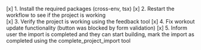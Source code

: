 [x] 1. Install the required packages (cross-env, tsx)
[x] 2. Restart the workflow to see if the project is working  
[x] 3. Verify the project is working using the feedback tool
[x] 4. Fix workout update functionality (button was blocked by form validation)
[x] 5. Inform user the import is completed and they can start building, mark the import as completed using the complete_project_import tool